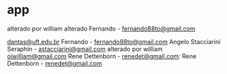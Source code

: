 # app
alterado por william
alterado 
Fernando - fernando88to@gmail.com

dantas@uft.edu.br
Fernando - fernando88to@gmail.com
Angelo Stacciarini Seraphin - astacciarini@gmail.com
alterado por william oiwilliam@gmail.com
Rene Dettenborn - renedet@gmail.com:
Rene Dettenborn - renedet@gmail.com
